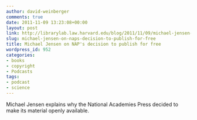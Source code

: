 ```yaml
---
author: david-weinberger
comments: true
date: 2011-11-09 13:23:08+00:00
layout: post
link: http://librarylab.law.harvard.edu/blog/2011/11/09/michael-jensen-on-naps-decision-to-publish-for-free/
slug: michael-jensen-on-naps-decision-to-publish-for-free
title: Michael Jensen on NAP's decision to publish for free
wordpress_id: 952
categories:
- books
- copyright
- Podcasts
tags:
- podcast
- science
---
```


Michael Jensen explains why the National Academies Press decided to make its material openly available.



